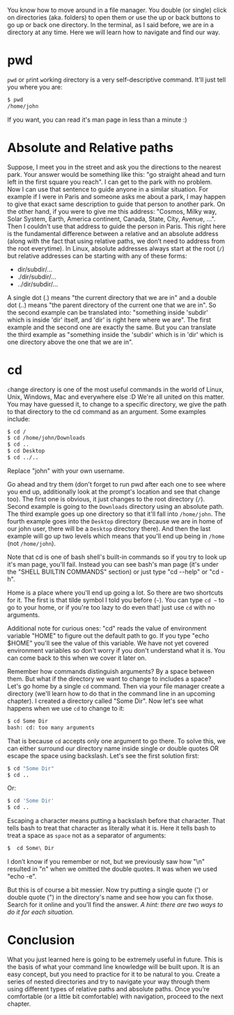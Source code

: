 You know how to move around in a file manager. You double (or single) click on directories (aka. folders) to open them or use the up or back buttons to go up or back one directory. In the terminal, as I said before, we are in a directory at any time. Here we will learn how to navigate and find our way.

# pwd

`pwd` or `p`rint `w`orking `d`irectory is a very self-descriptive command. It'll just tell you where you are:

```bash
$ pwd
/home/john
```

If you want, you can read it's man page in less than a minute :)

# Absolute and Relative paths

Suppose, I meet you in the street and ask you the directions to the nearest park. Your answer would be something like this: "go straight ahead and turn left in the first square you reach". I can get to the park with no problem. Now I can use that sentence to guide anyone in a similar situation. For example if I were in Paris and someone asks me about a park, I may happen to give that exact same description to guide that person to another park. On the other hand, if you were to give me this address: "Cosmos, Milky way, Solar System, Earth, America continent, Canada, State, City, Avenue, ...". Then I couldn't use that address to guide the person in Paris. This right here is the fundamental difference between a relative and an absolute address (along with the fact that using relative paths, we don’t need to address from the root everytime). In Linux, absolute addresses always start at the root (`/`) but relative addresses can be starting with any of these forms:

- dir/subdir/...
- ./dir/subdir/...
- ../dir/subdir/...

A single dot (.) means "the current directory that we are in" and a double dot (..) means "the parent directory of the current one that we are in". So the second example can be translated into: "something inside 'subdir' which is inside 'dir' itself, and 'dir' is right here where we are". The first example and the second one are exactly the same. But you can translate the third example as "something inside the 'subdir' which is in 'dir' which is one directory above the one that we are in".

# cd

`c`hange `d`irectory is one of the most useful commands in the world of Linux, Unix, Windows, Mac and everywhere else :D We're all united on this matter. You may have guessed it, to change to a specific directory, we give the path to that directory to the cd command as an argument. Some examples include:

```bash
$ cd /
$ cd /home/john/Downloads
$ cd ..
$ cd Desktop
$ cd ../..
```

<p class="note">
Replace "john" with your own username.
</p>

Go ahead and try them (don't forget to run pwd after each one to see where you end up, additionally look at the prompt's location and see that change too). The first one is obvious, it just changes to the root directory (`/`). Second example is going to the `Downloads` directory using an absolute path. The third example goes up one directory so that it'll fall into `/home/john`. The fourth example goes into the `Desktop` directory (because we are in home of our john user, there will be a `Desktop` directory there). And then the last example will go up two levels which means that you'll end up being in `/home` (not `/home/john`).

<p class="note">
Note that cd is one of bash shell's built-in commands so if you try to look up it's man page, you'll fail. Instead you can see bash's man page (it's under the "SHELL BUILTIN COMMANDS" section) or just type "cd --help" or "cd -h".
</p>

Home is a place where you'll end up going a lot. So there are two shortcuts for it. The first is that tilde symbol I told you before (`~`). You can type `cd ~` to go to your home, or if you're too lazy to do even that! just use `cd` with no arguments.

<p class="note">
Additional note for curious ones: "cd" reads the value of environment variable "HOME" to figure out the default path to go. If you type "echo $HOME" you'll see the value of this variable. We have not yet covered environment variables so don't worry if you don't understand what it is. You can come back to this when we cover it later on.
</p>

Remember how commands distinguish arguments? By a space between them. But what if the directory we want to change to includes a space? Let's go home by a single `cd` command. Then via your file manager create a directory (we'll learn how to do that in the command line in an upcoming chapter). I created a directory called "Some Dir". Now let's see what happens when we use `cd` to change to it:

```bash
$ cd Some Dir
bash: cd: too many arguments
```

That is because `cd` accepts only one argument to go there. To solve this, we can either surround our directory name inside single or double quotes OR escape the space using backslash. Let's see the first solution first:

```bash
$ cd "Some Dir"
$ cd ..
```

Or:

```bash
$ cd 'Some Dir'
$ cd ..
```

Escaping a character means putting a backslash before that character. That tells bash to treat that character as literally what it is. Here it tells bash to treat a space as `space` not as a separator of arguments:

```bash
$  cd Some\ Dir
```

<p class="note">
I don’t know if you remember or not, but we previously saw how "\n" resulted in "n" when we omitted the double quotes. It was when we used "echo -e".
</p>

But this is of course a bit messier. Now try putting a single quote (') or double quote (") in the directory's name and see how you can fix those. Search for it online and you'll find the answer. *A hint: there are two ways to do it for each situation.*

# Conclusion

What you just learned here is going to be extremely useful in future. This is the basis of what your command line knowledge will be built upon. It is an easy concept, but you need to practice for it to be natural to you. Create a series of nested directories and try to navigate your way through them using different types of relative paths and absolute paths. Once you’re comfortable (or a little bit comfortable) with navigation, proceed to the next chapter.

